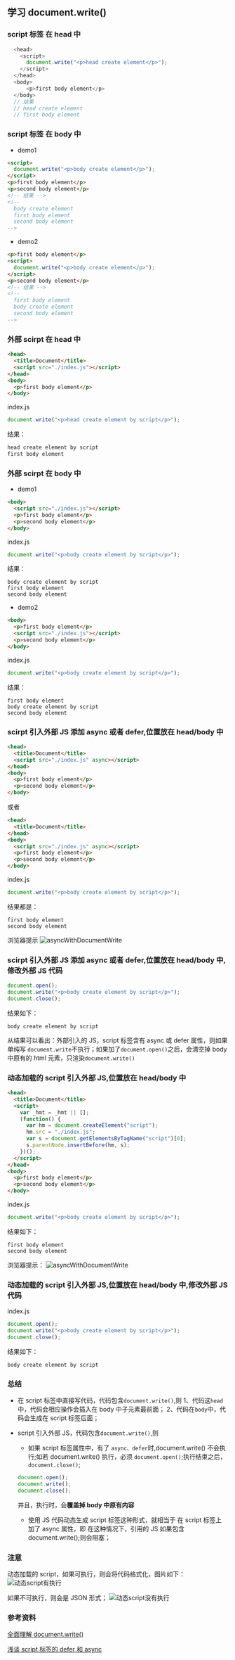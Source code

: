 ## 学习 document.write()

### script 标签 在 head 中

```javascript
  <head>
    <script>
      document.write("<p>head create element</p>");
    </script>
  </head>
  <body>
      <p>first body element</p>
  </body>
  // 结果
  // head create element
  // first body element
```

### script 标签 在 body 中

- demo1

```html
<script>
  document.write("<p>body create element</p>");
</script>
<p>first body element</p>
<p>second body element</p>
<!-- 结果 -->
<!-- 
  body create element
  first body element
  second body element
-->
```

- demo2

```html
<p>first body element</p>
<script>
  document.write("<p>body create element</p>");
</script>
<p>second body element</p>
<!-- 结果 -->
<!-- 
  first body element
  body create element
  second body element
-->
```

### 外部 scirpt 在 head 中

```html
<head>
  <title>Document</title>
  <script src="./index.js"></script>
</head>
<body>
  <p>first body element</p>
</body>
```

index.js

```javascript
document.write("<p>head create element by script</p>");
```

结果：

```javascript
head create element by script
first body element
```

### 外部 scirpt 在 body 中

- demo1

```html
<body>
  <script src="./index.js"></script>
  <p>first body element</p>
  <p>second body element</p>
</body>
```

index.js

```javascript
document.write("<p>body create element by script</p>");
```

结果：

```
body create element by script
first body element
second body element
```

- demo2

```html
<body>
  <p>first body element</p>
  <script src="./index.js"></script>
  <p>second body element</p>
</body>
```

index.js

```javascript
document.write("<p>body create element by script</p>");
```

结果：

```
first body element
body create element by script
second body element
```

### scirpt 引入外部 JS 添加 async 或者 defer,位置放在 head/body 中

```html
<head>
  <title>Document</title>
  <script src="./index.js" async></script>
</head>
<body>
  <p>first body element</p>
  <p>second body element</p>
</body>
```

或者

```html
<head>
  <title>Document</title>
</head>
<body>
  <script src="./index.js" async></script>
  <p>first body element</p>
  <p>second body element</p>
</body>
```

index.js

```javascript
document.write("<p>body create element by script</p>");
```

结果都是：

```
first body element
second body element
```

浏览器提示
![asyncWithDocumentWrite](https://alfred-github.oss-cn-shanghai.aliyuncs.com/document/document.write/asyncWithDocumentWrite.png "asyncWithDocumentWrite")

### scirpt 引入外部 JS 添加 async 或者 defer,位置放在 head/body 中,修改外部 JS 代码

```javascript
document.open();
document.write("<p>body create element by script</p>");
document.close();
```

结果如下：

```
body create element by script
```

从结果可以看出：外部引入的 JS，script 标签含有 async 或 defer 属性，则如果单纯写 `document.write`不执行；如果加了`document.open()`之后，会清空掉 body 中原有的 html 元素，只渲染`document.write()`

### 动态加载的 script 引入外部 JS,位置放在 head/body 中

```html
<head>
  <title>Document</title>
  <script>
    var _hmt = _hmt || [];
    (function() {
      var hm = document.createElement("script");
      hm.src = "./index.js";
      var s = document.getElementsByTagName("script")[0];
      s.parentNode.insertBefore(hm, s);
    })();
  </script>
</head>
<body>
  <p>first body element</p>
  <p>second body element</p>
</body>
```

index.js

```javascript
document.write("<p>body create element by script</p>");
```

结果如下：

```
first body element
second body element
```

浏览器提示：
![asyncWithDocumentWrite](https://alfred-github.oss-cn-shanghai.aliyuncs.com/document/document.write/asyncWithDocumentWrite.png "asyncWithDocumentWrite")

### 动态加载的 script 引入外部 JS,位置放在 head/body 中,修改外部 JS 代码

index.js

```javascript
document.open();
document.write("<p>body create element by script</p>");
document.close();
```

结果如下：

```
body create element by script
```

### 总结

- 在 script 标签中直接写代码，代码包含`document.write()`,则
  1、代码这`head`中，代码会相应操作会插入在 body 中子元素最前面；
  2、代码在`body`中，代码会生成在 script 标签后面；

- script 引入外部 JS，代码包含`document.write()`,则

  - 如果 script 标签属性中，有了 `async、defer`时,document.write() 不会执行;如若 document.write() 执行，必须 `document.open()`;执行结束之后，`document.close()`;

  ```javascript
  document.open();
  document.write();
  document.close();
  ```

  并且，执行时，会**覆盖掉 body 中原有内容**

  - 使用 JS 代码动态生成 script 标签这种形式，就相当于 在 script 标签上 加了 async 属性，即 在这种情况下，引用的 JS 如果包含 document.write();则会阻塞；

### 注意

动态加载的 script，如果可执行，则会将代码格式化，图片如下：
![动态script有执行](https://alfred-github.oss-cn-shanghai.aliyuncs.com/document/%E5%8A%A8%E6%80%81script%E6%9C%89%E6%89%A7%E8%A1%8C.png "动态script有执行")

如果不可执行，则会是 JSON 形式；
![动态script没有执行](https://alfred-github.oss-cn-shanghai.aliyuncs.com/document/%E5%8A%A8%E6%80%81script%E6%B2%A1%E6%9C%89%E6%89%A7%E8%A1%8C.png "动态script没有执行")

### 参考资料

[全面理解 document.write()](https://segmentfault.com/a/1190000007958530)

[浅谈 script 标签的 defer 和 async](https://juejin.im/entry/5a7ad55ef265da4e81238da9)
